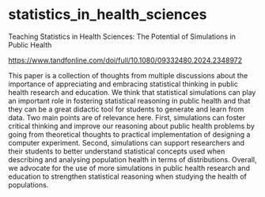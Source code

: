 # statistics_in_health_sciences
Teaching Statistics in Health Sciences: The Potential of Simulations in Public Health

https://www.tandfonline.com/doi/full/10.1080/09332480.2024.2348972

This paper is a collection of thoughts from multiple discussions about the importance of appreciating and embracing statistical thinking in public health research and education. 
We think that statistical simulations can play an important role in fostering statistical reasoning in public health and that they can be a great didactic tool for students to generate and learn from data. 
Two main points are of relevance here. First, simulations can foster critical thinking and improve our reasoning about public health problems by going from theoretical thoughts to practical implementation of designing a computer experiment. 
Second, simulations can support researchers and their students to better understand statistical concepts used when describing and analysing population health in terms of distributions. 
Overall, we advocate for the use of more simulations in public health research and education to strengthen statistical reasoning when studying the health of populations.
